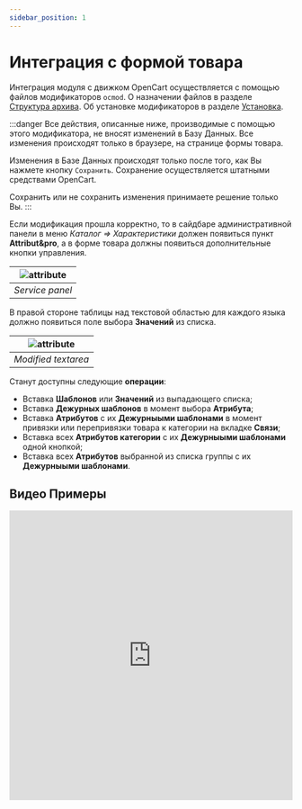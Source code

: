 ```yaml
---
sidebar_position: 1
---
```


# Интеграция с формой товара

Интеграция модуля с движком OpenCart осуществляется с помощью файлов модификаторов `ocmod`. О назначении файлов в разделе [Структура архива](/technical-specifications/archive-content.md). Об установке модификаторов в разделе [Установка](/install.md).

:::danger
Все действия, описанные ниже, производимые с помощью этого модификатора, не вносят изменений в Базу Данных. Все изменения происходят только в браузере, на странице формы товара.

Изменения в Базе Данных происходят только после того, как Вы нажмете кнопку `Сохранить`. Сохранение осуществляется штатными средствами OpenCart.

Сохранить или не сохранить изменения принимаете решение только Вы.
:::

Если модификация прошла корректно, то в сайдбаре административной панели в меню *Каталог ⇒ Характеристики* должен появиться пункт **Attribut&pro**, а в форме товара должны появиться дополнительные кнопки управления.

| ![attribute](/img/tutorial/servpanel.png) |
|:--:|
| *Service panel* |

В правой стороне таблицы над текстовой областью для каждого языка должно появиться поле выбора **Значений** из списка.

| ![attribute](/img/tutorial/modified_textarea.png) |
|:--:|
| *Modified textarea* |

Станут доступны следующие **операции**:

- Вставка **Шаблонов** или **Значений** из выпадающего списка;
- Вставка **Дежурных шаблонов** в момент выбора **Атрибута**;
- Вставка **Атрибутов** с их **Дежурныыми шаблонами** в момент привязки или перепривязки товара к категории на вкладке **Связи**;
- Вставка всех **Атрибутов категории** с их **Дежурныыми шаблонами** одной кнопкой;
- Вставка всех **Атрибутов** выбранной из списка группы с их **Дежурныыми шаблонами**.

## Видео Примеры

<iframe width="100%" height="515" src="https://www.youtube.com/embed/kN91LkmpN_c" title="YouTube video player" frameborder="0" allow="accelerometer; autoplay; clipboard-write; encrypted-media; gyroscope; picture-in-picture" allowfullscreen></iframe>

